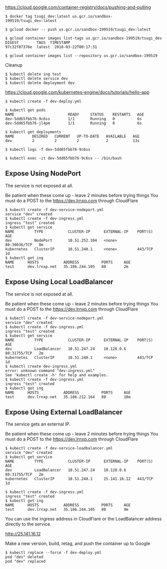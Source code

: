
https://cloud.google.com/container-registry/docs/pushing-and-pulling

    $ docker tag tsugi_dev:latest us.gcr.io/sandbox-199519/tsugi_dev:latest

    $ gcloud docker -- push us.gcr.io/sandbox-199519/tsugi_dev:latest

    $ gcloud container images list-tags us.gcr.io/sandbox-199519/tsugi_dev
    DIGEST        TAGS  TIMESTAMP
    97c32f87376e  latest  2018-03-22T00:17:31

    $ gcloud container images list --repository us.gcr.io/sandbox-199519

Cleanup

    $ kubectl delete ing test
    $ kubectl delete service dev
    $ kubectl delete deployment dev

https://cloud.google.com/kubernetes-engine/docs/tutorials/hello-app

    $ kubectl create -f dev-deploy.yml

    $ kubectl get pods
    NAME                        READY     STATUS    RESTARTS   AGE
    dev-5dd65fbb76-9c6ss        1/1       Running   0          6s
    dev-5dd65fbb76-jl4pm        1/1       Running   0          6s

    $ kubectl get deployments
    NAME        DESIRED   CURRENT   UP-TO-DATE   AVAILABLE   AGE
    dev         2         2         2            2           13s

    $ kubectl logs -f dev-5dd65fbb76-9c6ss

    $ kubectl exec -it dev-5dd65fbb76-9c6ss -- /bin/bash

Expose Using NodePort
---------------------

The service is not exposed at all.

Be patient when these come up - leave 2 minutes before trying things
You must do a POST to the https://dev.lrnxp.com through CloudFlare

    $ kubectl create -f dev-service-nodeport.yml 
    service "dev" created
    $ kubectl create -f dev-ingress.yml 
    ingress "test" created
    $ kubectl get service
    NAME         TYPE           CLUSTER-IP      EXTERNAL-IP    PORT(S)        AGE
    dev          NodePort       10.51.252.104   <none>         80:30036/TCP   8m
    kubernetes   ClusterIP      10.51.240.1     <none>         443/TCP        1d
    $ kubectl get ing
    NAME      HOSTS           ADDRESS          PORTS     AGE
    test      dev.lrnxp.net   35.186.244.105   80        2m

Expose Using Local LoadBalancer
-------------------------------

The service is not exposed at all.

Be patient when these come up - leave 2 minutes before trying things
You must do a POST to the https://dev.lrnxp.com through CloudFlare

    $ kubectl create -f dev-service-nodeport.yml 
    service "dev" created
    $ kubectl create -f dev-ingress.yml 
    ingress "test" created
    $ kubectl get service
    NAME         TYPE           CLUSTER-IP      EXTERNAL-IP    PORT(S)        AGE
    dev          LoadBalancer   10.51.247.24    10.128.0.6     80:31755/TCP   2m
    kubernetes   ClusterIP      10.51.240.1     <none>         443/TCP        1d
    $ kubectl create dev-ingress.yml 
    error: unknown command "dev-ingress.yml"
    See 'kubectl create -h' for help and examples.
    $ kubectl create -f dev-ingress.yml 
    ingress "test" created
    $ kubectl get ing
    NAME      HOSTS           ADDRESS          PORTS     AGE
    test      dev.lrnxp.net   35.186.212.164   80        10m

Expose Using External LoadBalancer
----------------------------------

The service gets an external IP.

Be patient when these come up - leave 2 minutes before trying things
You must do a POST to the https://dev.lrnxp.com through CloudFlare

    $ kubectl create -f dev-service-loadbalancer.yml 
    service "dev" created
    $ kubectl get service
    NAME         TYPE           CLUSTER-IP      EXTERNAL-IP    PORT(S)        AGE
    dev          LoadBalancer   10.51.247.24    10.128.0.6     80:31755/TCP   2m
    kubernetes   ClusterIP      10.51.240.1     25.141.16.12   443/TCP        1d

    $ kubectl create -f dev-ingress.yml 
    ingress "test" created
    $ kubectl get ing
    NAME      HOSTS           ADDRESS          PORTS     AGE
    test      dev.lrnxp.net   35.186.244.105   80        9m

You can use the ingress address in CloudFlare or the LoadBalancer address directly 
to the service.

http://25.141.16.12

Make a new version, build, retag, and push the container up to Google

    $ kubectl replace --force -f dev-deploy.yml
    pod "dev" deleted
    pod "dev" replaced

